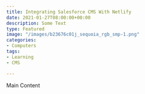 ```yaml
---
title: Integrating Salesforce CMS With Netlify
date: 2021-01-27T08:00:00+00:00
description: Some Text
type: Featured
image: "/images/b23676c01j_sequoia_rgb_smp-1.png"
categories:
- Computers
tags:
- Learning
- CMS

---
```

Main Content